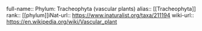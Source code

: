 

full-name:: Phylum: Tracheophyta (vascular plants)
alias:: [[Tracheophyta]]
rank:: [[phylum]]iNat-url:: https://www.inaturalist.org/taxa/211194
wiki-url:: https://en.wikipedia.org/wiki/Vascular_plant